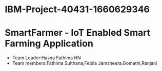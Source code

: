 # IBM-Project-40431-1660629346
# SmartFarmer - IoT Enabled Smart Farming Application
* Team Leader:Hasna Fathima HN
* Team members:Fathima Sulthana,Febila Jamsheera,Gomathi,Ranjani
